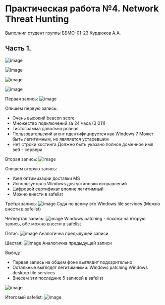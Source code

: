 # Практическая работа №4. Network Threat Hunting
Выполнил студент группы ББМО-01-23 Курдюков А.А.

## Часть 1.
![image](https://github.com/user-attachments/assets/f25f14b1-dc78-403c-b811-12637bd06143)

![image](https://github.com/user-attachments/assets/766d68e2-495e-4953-bbab-9ce899443dfb)

![image](https://github.com/user-attachments/assets/dd161135-279e-4357-8cd3-ac4174682de0)

![image](https://github.com/user-attachments/assets/f76b8965-8bc7-41c9-9a07-5cdd9d05bbe7)

Первая запись:
![image](https://github.com/user-attachments/assets/0fe1f689-a934-4b2e-beff-5054b82ea933)

Опишем первую запись:
- Очень высокий beacon score
- Множество подключений за 24 часа (3 011)
- Гистограмма довольно ровная
- Пользовательский агент идентифицируется как Windows 7
    Может быть легитимным, но явяляется устаревшим
- Нет строки хостинга
    Должно быть указано полное доменное имя веб - сервера

Вторая запись:
  ![image](https://github.com/user-attachments/assets/7c424db1-dcf6-452a-87af-681c65bc2b98)

Опишем вторую запись:
- Узел оптимизации доставки MS
- Используется в Windows для установки исправлений
- Цифровой сертификат вполне легитимный
- Можно внести в safelist

Третья запись:
![image](https://github.com/user-attachments/assets/81d14865-82cd-446d-9867-17a2b85a6f43)
Судя по всему это Windows tile services (Можно внести в safelist)

Четвертая запись:
![image](https://github.com/user-attachments/assets/e0ed5a42-7144-4697-98ab-5604b7b33965)
Windows patching - похожа на вторую запись, обе можно внести в safelist

Пятая:
![image](https://github.com/user-attachments/assets/53b7f101-3b11-476f-b5b4-6fbfe2ae7f91)
Аналогична предыдущей записи

Шестая:
![image](https://github.com/user-attachments/assets/a3bce323-c4bf-40d8-8d86-7985d756860f)
Аналогична предыдущей записи

Вывод: 
- Первая запись на общем фоне выглядит подозрительно
- Остальные выглядят легитимными:
    Windows patching
    Windows desktop tile services
- Внесем эти последние 5 записей в safelist

![image](https://github.com/user-attachments/assets/5b48ff87-fc98-49ed-a5a4-150b315b0407)

Итоговый safelist:
![image](https://github.com/user-attachments/assets/b504dd45-f617-44f0-8245-003199597901)











